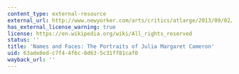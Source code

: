 ```yaml
---
content_type: external-resource
external_url: http://www.newyorker.com/arts/critics/atlarge/2013/09/02/130902crat_atlarge_lane?currentPage=all
has_external_license_warning: true
license: https://en.wikipedia.org/wiki/All_rights_reserved
status: ''
title: 'Names and Faces: The Portraits of Julia Margaret Cameron'
uid: 63ade8ed-c7f4-4f6c-8d63-5c31ff81caf0
wayback_url: ''
---
```

